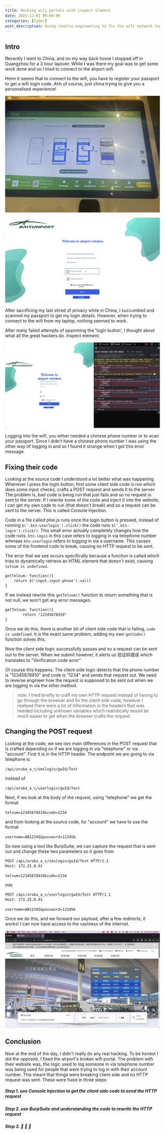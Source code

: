 ```yaml
---
title: Hacking wifi portals with inspect element
date: 2023-12-01 00:00:00
categories: [Cyber]
post_description: Using reverse engineering to fix the wifi network login portal
---
```


## Intro

Recently I went to China, and on my way back home I stopped off in Guangzhou for a 3 hour layover. While I was there my goal was to get some work done and so I tried to connect to the airport wifi.

Hmm it seems that to connect to the wifi, you have to register your passport to get a wifi login code. Ahh of course, just china trying to give you a personalised experience!

![photo of kiosk](kiosk.jpg)

![photo of login page](login_photo.png)

After sacrificing my last shred of privacy while in China, I succumbed and scanned my passport to get my login details. However, when trying to connect to the wifi from my laptop, nothing seemed to work.

After many failed attempts of spamming the 'login button', I thought about what all the great hackers do. Inspect element.

![error message](error_msg.png)

Logging into the wifi, you either needed a chinese phone number or to scan your passport. Since I didn't have a chinese phone number I was using the other way of logging in and so I found it strange when I got this error message.

## Fixing their code

Looking at the source code I understood a lot better what was happening. Whenever I press the login button, first some client side code is run which does some input checks, crafts a POST request and sends it to the server. The problem is, bad code is being run that just fails and so no request is sent to the server. If I rewrite some of the code and inject it into the website, I can get my own code to run (that doesn't break) and so a request can be sent to the server. This is called Console Injection.

Code in a file called phei.js runs once the login button is pressed, instead of running
`$('.btn-userlogin').click()` the code runs `$('.btn-login').click()`. This small error actually completely changes how the code runs. `btn-login` in this case refers to logging in via telephone number whereas `btn-userlogin` refers to logging in via a username. This causes some of the frontend code to break, causing no HTTP request to be sent.

The error that we see occurs specifically because a function is called which tries to dynamically retrieve an HTML element that doesn't exist, causing `telnum is undefined`.

```
getTelnum: function(){
	return $('input.input-phone').val()
}
```

If we instead rewrite this `getTelnum()` function to return something that is not null, we won't get any error messages.

```
getTelnum: function(){
        return "12345678910"
}
```

Once we do this, there is another bit of client side code that is failing, `code is undefined`. It is the exact same problem, adding my own `getCode()` function solves this.

Now the client side logic successfully passes and so a request can be sent out to the server. When we submit however, it alerts us 验证码错误 which translates to "Verification code error"

Of course this happens. The client side logic detects that the phone number is "12345678910" and code is "1234" and sends that request out. We need to reverse engineer how the request is supposed to be sent out when we are logging in via the other method.

> note: I tried briefly to craft my own HTTP request instead of having to go through the browser and fix the client side code, however I realised there were a lot of information in the headers that was needed including unknown variables which realistically would be much easier to get when the browser crafts the request.

## Changing the POST request

Looking at the code, we see two main differences in the POST request that is crafted depending on if we are logging in via "telephone" or via "account". First it is in the HTTP header. The endpoint we are going to via telephone is

`/api/aruba_a_c/smslogin/gwId/Test`

instead of

`/api/aruba_a_c/userlogin/gwId/Test`

Next, if we look at the body of the request, using "telephone" we get the format

`telnum=12345678910&code=1234`

and from looking at the source code, for "account" we have to use the format

`username=AB12345&password=123456`.

So now using a tool like BurpSuite, we can capture the request that is sent out and change these two parameters so it goes from

```
POST /api/aruba_a_c/smslogin/gwId/Test HTTP/1.1
Host: 172.25.8.91

telnum=12345678910&code=1234
```

into

```
POST /api/aruba_a_c/userlogin/gwId/Test HTTP/1.1
Host: 172.25.8.91

username=AB12345&password=123456
```

Once we do this, and we forward our payload, after a few redirects, it works! I can now have access to the vastness of the internet.

![success](success.png)

## Conclusion

Now at the end of the day, I didn't really do any real hacking. To be honest I did the opposite, I fixed the airport's broken wifi portal. The problem with their website was, the logic used to log someone in via telephone number was being used for people that were trying to log in with their account number. This meant that things were breaking client side and no HTTP request was sent. These were fixed in three steps:

##### Step 1. use Console Injection to get the client side code to send the HTTP request

##### Step 2. use BurpSuite and understanding the code to rewrite the HTTP request

##### Step 3. 💸 💸 💸
